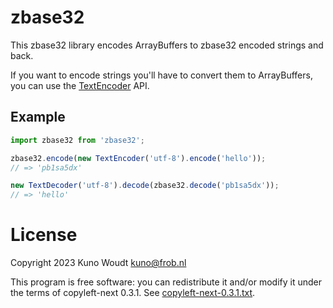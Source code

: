 zbase32
=======

This zbase32 library encodes ArrayBuffers to zbase32 encoded strings and back.

If you want to encode strings you'll have to convert them to ArrayBuffers, you
can use the [TextEncoder](https://developer.mozilla.org/en-US/docs/Web/API/TextEncoder)
API.

Example
-------

```javascript
import zbase32 from 'zbase32';

zbase32.encode(new TextEncoder('utf-8').encode('hello'));
// => 'pb1sa5dx'

new TextDecoder('utf-8').decode(zbase32.decode('pb1sa5dx'));
// => 'hello'
```

License
=======

Copyright 2023  Kuno Woudt <kuno@frob.nl>

This program is free software: you can redistribute it and/or modify
it under the terms of copyleft-next 0.3.1.  See
[copyleft-next-0.3.1.txt](copyleft-next-0.3.1.txt).


